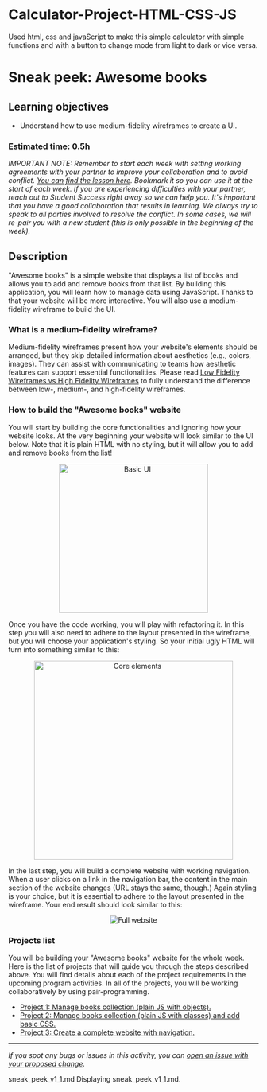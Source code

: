 # Calculator-Project-HTML-CSS-JS
Used html, css and javaScript to make this simple calculator with simple functions and with a button to change mode from light to dark or vice versa.


# Sneak peek: Awesome books

## Learning objectives
- Understand how to use medium-fidelity wireframes to create a UI.

### Estimated time: 0.5h

*IMPORTANT NOTE: Remember to start each week with setting working agreements with your partner to improve your collaboration and to avoid conflict. [You can find the lesson here](https://github.com/microverseinc/curriculum-professional-skills/blob/main/orientation/working-agreements-for-successful-pair-programming.md). Bookmark it so you can use it at the start of each week. If you are experiencing difficulties with your partner, reach out to Student Success right away so we can help you. It's important that you have a good collaboration that results in learning. We always try to speak to all parties involved to resolve the conflict. In some cases, we will re-pair you with a new student (this is only possible in the beginning of the week).* 

## Description

"Awesome books" is a simple website that displays a list of books and allows you to add and remove books from that list.
By building this application, you will learn how to manage data using JavaScript. Thanks to that your website will be more interactive.
You will also use a medium-fidelity wireframe to build the UI.

### What is a medium-fidelity wireframe?

Medium-fidelity wireframes present how your website's elements should be arranged, but they skip detailed information about aesthetics (e.g., colors, images).
They can assist with communicating to teams how aesthetic features can support essential functionalities. Please read [Low Fidelity Wireframes vs High Fidelity Wireframes](https://mentormate.com/blog/low-fidelity-wireframes-vs-high-fidelity-wireframes/) to fully understand the difference between low-, medium-, and high-fidelity wireframes.

### How to build the "Awesome books" website

You will start by building the core functionalities and ignoring how your website looks. At the very beginning your website will look similar to the UI below. Note that it is plain HTML with no styling, but it will allow you to add and remove books from the list!

<p align="center">
  <img src="./images/awesome_books_basic_ui.png" alt="Basic UI" width="300px" />
</p>

Once you have the code working, you will play with refactoring it. In this step  you will also need to adhere to the layout presented in the wireframe, but you will choose your application's styling. So your initial ugly HTML will turn into something similar to this:

<p align="center">
  <img src="./images/awesome_books_core_elements.png" alt="Core elements" width="400px"  />
</p>

In the last step, you will build a complete website with working navigation. When a user clicks on a link in the navigation bar, the content in the main section of the website changes (URL stays the same, though.) Again styling is your choice, but it is essential to adhere to the layout presented in the wireframe. Your end result should look similar to this:

<p align="center">
  <img src="./images/awesome_books_full_website.png" alt="Full website" />
</p>

### Projects list

You will be building your "Awesome books" website for the whole week. Here is the list of projects that will guide you through the steps described above. You will find details about each of the project requirements in the upcoming program activities. In all of the projects, you will be working collaboratively by using pair-programming.


- [Project 1: Manage books collection (plain JS with objects).](https://github.com/microverseinc/curriculum-javascript/blob/main/books/m1_plain_js_objects_v1_1.md)
- [Project 2: Manage books collection (plain JS with classes) and add basic CSS.
](https://github.com/microverseinc/curriculum-javascript/blob/main/books/m2_plain_js_classes_v1_1.md)
- [Project 3: Create a complete website with navigation.](https://github.com/microverseinc/curriculum-javascript/blob/main/books/m4_full_website_v1_1.md)

------

_If you spot any bugs or issues in this activity, you can [open an issue with your proposed change](https://github.com/microverseinc/curriculum-transversal-skills/blob/main/git-github/articles/open_issue.md)._

sneak_peek_v1_1.md
Displaying sneak_peek_v1_1.md.
